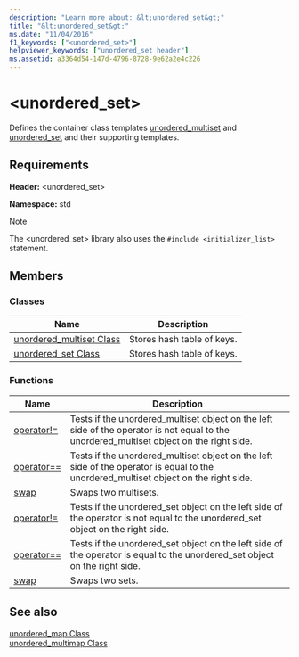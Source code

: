 ```yaml
---
description: "Learn more about: &lt;unordered_set&gt;"
title: "&lt;unordered_set&gt;"
ms.date: "11/04/2016"
f1_keywords: ["<unordered_set>"]
helpviewer_keywords: ["unordered_set header"]
ms.assetid: a3364d54-147d-4796-8728-9e62a2e4c226
---
```

# &lt;unordered_set&gt;

Defines the container class templates [unordered_multiset](../standard-library/unordered-multiset-class.md) and [unordered_set](../standard-library/unordered-set-class.md) and their supporting templates.

## Requirements

**Header:** \<unordered_set>

**Namespace:** std

> [!NOTE]
> The \<unordered_set> library also uses the `#include <initializer_list>` statement.

## Members

### Classes

|Name|Description|
|-|-|
|[unordered_multiset Class](../standard-library/unordered-multiset-class.md)|Stores hash table of keys.|
|[unordered_set Class](../standard-library/unordered-set-class.md)|Stores hash table of keys.|

### Functions

|Name|Description|
|-|-|
|[operator!=](../standard-library/unordered-set-operators.md#op_neq)|Tests if the unordered_multiset object on the left side of the operator is not equal to the unordered_multiset object on the right side.|
|[operator==](../standard-library/unordered-set-operators.md#op_eq_eq)|Tests if the unordered_multiset object on the left side of the operator is equal to the unordered_multiset object on the right side.|
|[swap](../standard-library/unordered-set-functions.md#swap_unordered_multiset)|Swaps two multisets.|
|[operator!=](../standard-library/unordered-set-operators.md#op_neq)|Tests if the unordered_set object on the left side of the operator is not equal to the unordered_set object on the right side.|
|[operator==](../standard-library/unordered-set-operators.md#op_eq_eq)|Tests if the unordered_set object on the left side of the operator is equal to the unordered_set object on the right side.|
|[swap](../standard-library/unordered-set-functions.md#swap)|Swaps two sets.|

## See also

[unordered_map Class](../standard-library/unordered-map-class.md)\
[unordered_multimap Class](../standard-library/unordered-multimap-class.md)
